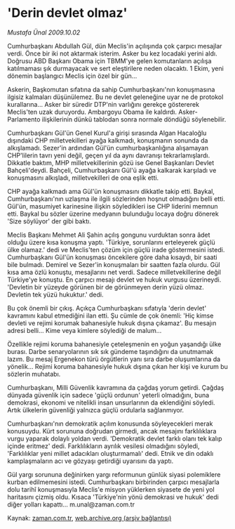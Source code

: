 # 'Derin devlet olmaz'

*Mustafa Ünal 2009.10.02*

<tr><td class="metin" colspan="2" style="padding-top: 20px; padding-left: 5px; ">Cumhurbaşkanı Abdullah Gül, dün Meclis'in açılışında çok çarpıcı mesajlar verdi. Önce bir iki not aktarmak isterim. Asker bu kez locadaki yerini aldı. Doğrusu ABD Başkanı Obama için TBMM'ye gelen komutanların açılışa katılmaması şık durmayacak ve sert eleştirilere neden olacaktı. 1 Ekim, yeni dönemin başlangıcı Meclis için özel bir gün...</td></tr><tr><td class="metin" colspan="2" style="padding-top: 20px; padding-left: 5px; "><p> Askerin, Başkomutan sıfatına da sahip Cumhurbaşkanı'nın konuşmasına ilgisiz kalmaları düşünülemez. Bu ne devlet geleneğine uyar ne de protokol kurallarına... Asker bir süredir DTP'nin varlığını gerekçe göstererek Meclis'ten uzak duruyordu. Ambargoyu Obama ile kaldırdı. Asker-Parlamento ilişkilerinin dünkü tablodan sonra normale döndüğü söylenebilir.
<p> Cumhurbaşkanı Gül'ün Genel Kurul'a girişi sırasında Algan Hacaloğlu dışındaki CHP milletvekilleri ayağa kalkmadı, konuşmanın sonunda da alkışlamadı. Sezer'in ardından Gül'ün cumhurbaşkanlığına alışamayan CHP'lilerin tavrı yeni değil, geçen yıl da aynı davranışı tekrarlamışlardı. Dikkatle baktım, MHP milletvekillerinin gözü ise Genel Başkanları Devlet Bahçeli'deydi. Bahçeli, Cumhurbaşkanı Gül'ü ayağa kalkarak karşıladı ve konuşmasını alkışladı, milletvekilleri de ona eşlik etti.
<p> CHP ayağa kalkmadı ama Gül'ün konuşmasını dikkatle takip etti. Baykal, Cumhurbaşkanı'nın uzlaşma ile ilgili sözlerinden hoşnut olmadığını belli etti. Gül'ün, masumiyet karinesine ilişkin söyledikleri ise CHP liderini memnun etti. Baykal bu sözler üzerine medyanın bulunduğu locaya doğru dönerek 'Size söylüyor' der gibi baktı.
<p> Meclis Başkanı Mehmet Ali Şahin açılış gongunu vurduktan sonra âdet olduğu üzere kısa konuşma yaptı. 'Türkiye, sorunlarını erteleyerek güçlü ülke olamaz.' dedi ve Meclis'ten çözüm için güçlü irade göstermesini istedi. Cumhurbaşkanı Gül'ün konuşması öncekilere göre daha kısaydı, bir saati bile bulmadı. Demirel ve Sezer'in konuşmaları bir saatten fazla olurdu. Gül kısa ama özlü konuştu, mesajlarını net verdi. Sadece milletvekillerine değil Türkiye'ye konuştu. En çarpıcı mesajı devlet ve hukuk vurgusu üzerineydi. 'Devletin bir yüzeyde görünen bir de görünmeyen derin yüzü olmaz. Devletin tek yüzü hukuktur.' dedi.
<p> Bu çok önemli bir çıkış. Açıkça Cumhurbaşkanı sıfatıyla 'derin devlet' kavramını kabul etmediğini ilan etti. Şu cümle de çok önemli: 'Hiç kimse devleti ve rejimi korumak bahanesiyle hukuk dışına çıkamaz'. Bu mesajın adresi belli... Kime veya kimlere söylediği de malum...
<p> Özellikle rejimi koruma bahanesiyle çeteleşmenin en yoğun yaşandığı ülke burası. Darbe senaryolarının sık sık gündeme taşındığını da unutmamak lazım. Bu mesaj Ergenekon türü örgütlerin yanı sıra darbe oluşumlarına da yönelik... Rejimi koruma bahanesiyle hukuk dışına çıkan her kişi ve kurum bu sözlerin muhatabı.
<p> Cumhurbaşkanı, Milli Güvenlik kavramına da çağdaş yorum getirdi. Çağdaş dünyada güvenlik için sadece 'güçlü ordunun' yeterli olmadığını, buna demokrasi, ekonomi ve nitelikli insan unsurlarının da eklendiğini söyledi. Artık ülkelerin güvenliği yalnızca güçlü ordularla sağlanmıyor.
<p> Cumhurbaşkanı'nın demokratik açılım konusunda söyleyecekleri merak konusuydu. Kürt sorununa doğrudan girmedi, ancak mesajını farklılıklara vurgu yaparak dolaylı yoldan verdi. 'Demokratik devlet farklı olanı tek kalıp içinde eritmez' dedi. Farklılıkların ayrılık vesilesi olmadığını söyledi, 'Farklılıklar yeni millet adacıkları oluşturmamalı' dedi. Etnik ve din odaklı kamplaşmaların acı ve gözyaşı getirdiği uyarısını da yaptı.
<p> Gül yargı sorununa değinirken yargı reformunun günlük siyasi polemiklere kurban edilmemesini istedi. Cumhurbaşkanı birbirinden çarpıcı mesajlarla dolu tarihî konuşmasıyla Meclis'e misyon yüklerken siyasete de yeni yol haritasını çizmiş oldu. Kısaca 'Türkiye'nin yönü demokrasi ve hukuk' dedi diğer yolları kapattı... m.unal@zaman.com.tr<br/></p></p></p></p></p></p></p></p></p></td></tr>

Kaynak: [zaman.com.tr](http://zaman.com.tr/yazar.do?yazino=898372), [web.archive.org (arşiv bağlantısı)](http://web.archive.org/web/20100110054136/http://www.zaman.com.tr:80/yazar.do?yazino=898372)
